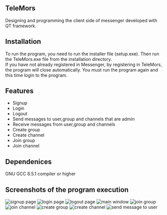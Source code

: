 
## TeleMors
Designing and programming the client side of messenger developed with QT framework.


## Installation

To run the program, you need to run the installer file (setup.exe). Then run the TeleMors.exe file from the installation directory.\
If you have not already registered in Messenger, by registering in TeleMors, the program will close automatically. You must run the program again and this time login to the program.

## Features
- Signup
- Login
- Logout
- Send messages to user,group and channels that are admin
- Receive messages from user,group and channels
- Create group
- Create channel
- Join group
- Join channel


## Dependenices

GNU GCC 6.5.1 compiler or higher

## Screenshots of the program execution

![signup page](Images/s_signup.png)
![login page](Images/s_login.png)
![logout page](Images/s_Logout.png)
![main window](Images/s_chat1.png)
![join group](Images/s_joinGroup.png)
![join channel](Images/s_joinChannel.png)
![create group](Images/s_createGroup.png)
![create channel](Images/s_createChannel.png)
![send message to user](Images/s_sendMessage.png)